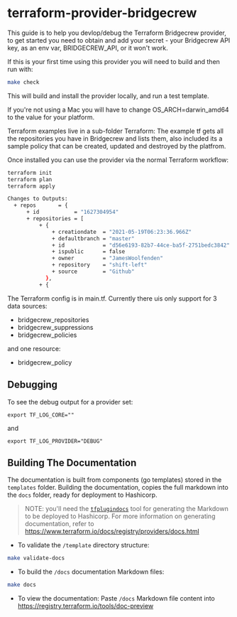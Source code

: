 # terraform-provider-bridgecrew

This guide is to help you devlop/debug the Terraform Bridgecrew provider, to get started you need to obtain and add your secret - your Bridgecrew API key, as an env var,
BRIDGECREW_API, or it won't work.

If this is your first time using this provider you will need to build
and then run with:

```bash
make check
```

This will build and install the provider locally, and run a test template.

If you're not using a Mac you will have to change OS_ARCH=darwin_amd64 to the value for your platform.

Terraform examples live in a sub-folder Terraform:
The example tf gets all the repositories you have in Bridgecrew and lists them, also included its a sample policy that can be created, updated and destroyed by the platfrom.

Once installed you can use the provider via the normal Terraform workflow:

```bash
terraform init
terraform plan
terraform apply

Changes to Outputs:
  + repos       = {
      + id           = "1627304954"
      + repositories = [
          + {
              + creationdate  = "2021-05-19T06:23:36.966Z"
              + defaultbranch = "master"
              + id            = "d56e6193-82b7-44ce-ba5f-2751bedc3842"
              + ispublic      = false
              + owner         = "JamesWoolfenden"
              + repository    = "shift-left"
              + source        = "Github"
            },
          + {
```

The Terraform config is in main.tf.
 Currently there uis only support for 3 data sources:

- bridgecrew_repositories
- bridgecrew_suppressions
- bridgecrew_policies

and one resource:

- bridgecrew_policy

## Debugging

To see the debug output for a provider set:
```
export TF_LOG_CORE=""
```
and
```
export TF_LOG_PROVIDER="DEBUG"
```

## Building The Documentation

The documentation is built from components (go templates) stored in the `templates` folder.
Building the documentation, copies the full markdown into the `docs` folder, ready for deployment to Hashicorp.

> NOTE: you'll need the [`tfplugindocs`](https://github.com/hashicorp/terraform-plugin-docs) tool for generating the Markdown to be deployed to Hashicorp. For more information on generating documentation, refer to https://www.terraform.io/docs/registry/providers/docs.html

- To validate the `/template` directory structure:

```bash
make validate-docs
```

- To build the `/docs` documentation Markdown files:

```bash
make docs
```

- To view the documentation:
Paste `/docs` Markdown file content into https://registry.terraform.io/tools/doc-preview
